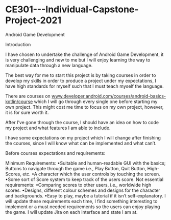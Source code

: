 # CE301---Individual-Capstone-Project-2021
Android Game Development

Introduction

I have chosen to undertake the challenge of Android Game Development, it is very challenging and new to me but I will enjoy learning the way to manipulate data through a new language. 

The best way for me to start this project is by taking courses in order to develop my skills in order to produce a project under my expectations, I have high standards for myself such that I must teach myself the language. 

There are courses on www.developer.android.com/courses/android-basics-kotlin/course which I will go through every single one before starting my own project. This might cost me time to focus on my own project, however, it is for sure worth it.

After I’ve gone through the course, I should have an idea on how to code my project and what features I am able to include.

I have some expectations on my project which I will change after finishing the courses, since I will know what can be implemented and what can’t.

Before courses expectations and requirements:

Minimum Requirements:
•Suitable and human-readable GUI with the basics; Buttons to navigate through the game i.e., Play Button, Quit Button, High-Scores, etc.
•A character which the user controls by touching the screen.
•Some sort of Score system to keep track of the users score.
Not essential requirements:
•Comparing scores to other users, i.e., worldwide high scores.
•Designs, different colour schemes and designs for the character and backgrounds.
•Easy to play, maybe a tutorial if it isn’t self-explanatory.
I will update these requirements each time, I find something interesting to implement or a must needed requirements so the users can enjoy playing the game. I will update Jira on each interface and state I am at.
